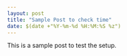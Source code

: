 ```yaml
---
layout: post
title: "Sample Post to check time"
date: $(date +"%Y-%m-%d %H:%M:%S %z")
---
```


This is a sample post to test the setup.
